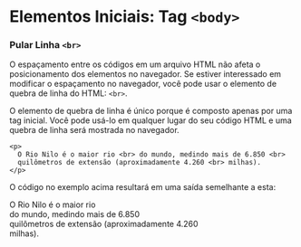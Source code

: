 # Elementos Iniciais: Tag `<body>`

### Pular Linha `<br>`

O espaçamento entre os códigos em um arquivo HTML não afeta o posicionamento dos elementos no navegador. Se estiver interessado em modificar o espaçamento no navegador, você pode usar o elemento de quebra de linha do HTML: `<br>`.

O elemento de quebra de linha é único porque é composto apenas por uma tag inicial. Você pode usá-lo em qualquer lugar do seu código HTML e uma quebra de linha será mostrada no navegador.

```
<p>
  O Rio Nilo é o maior rio <br> do mundo, medindo mais de 6.850 <br>
  quilômetros de extensão (aproximadamente 4.260 <br> milhas).
</p>
```

O código no exemplo acima resultará em uma saída semelhante a esta:

<p>O Rio Nilo é o maior rio <br> do mundo, medindo mais de 6.850 <br>
quilômetros de extensão (aproximadamente 4.260 <br> milhas).</p>
